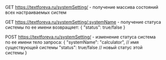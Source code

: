 GET https://textforeva.ru/systemSetting/ - получение массива состояний всех настраиваемых систем

GET https://textforeva.ru/systemSetting/:systemName - получение статуса системы по ее имени
возвращяет:
{
  "status": true/false
}

POST https://textforeva.ru/systemSetting/ - изменение статуса система по ее имени
тело запроса:
{
  "systemName": "calculator", // имя существующей системы
  "status": true/false // новый статус этой системы
}